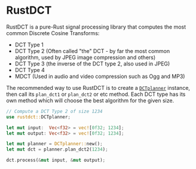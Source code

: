 # RustDCT
RustDCT is a pure-Rust signal processing library that computes the most common Discrete Cosine Transforms: 

* DCT Type 1
* DCT Type 2 (Often called "the" DCT - by far the most common algorithm, used by JPEG image compression and others)
* DCT Type 3 (the inverse of the DCT type 2, also used in JPEG)
* DCT Type 4
* MDCT (Used in audio and video compression such as Ogg and MP3)

The recommended way to use RustDCT is to create a [`DCTplanner`](/blob/src/plan.rs) instance, then call its `plan_dct1` or `plan_dct2` or etc method. Each DCT type has its own method which will choose the best algorithm for the given size.

```rust
// Compute a DCT Type 2 of size 1234
use rustdct::DCTplanner;

let mut input:  Vec<f32> = vec![0f32; 1234];
let mut output: Vec<f32> = vec![0f32; 1234];

let mut planner = DCTplanner::new();
let mut dct = planner.plan_dct2(1234);

dct.process(&mut input, &mut output);

```
